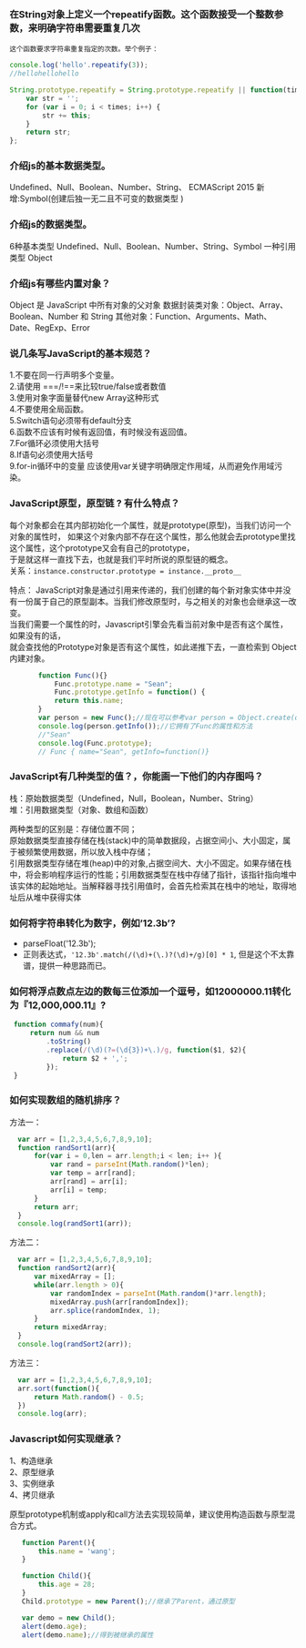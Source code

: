 ### 在String对象上定义一个repeatify函数。这个函数接受一个整数参数，来明确字符串需要重复几次
    这个函数要求字符串重复指定的次数。举个例子：
```js
console.log('hello'.repeatify(3));
//hellohellohello
```
```js
String.prototype.repeatify = String.prototype.repeatify || function(times) {
    var str = '';
    for (var i = 0; i < times; i++) {
        str += this;
    }
    return str;
};
```

### 介绍js的基本数据类型。
  Undefined、Null、Boolean、Number、String、
  ECMAScript 2015 新增:Symbol(创建后独一无二且不可变的数据类型 )

### 介绍js的数据类型。
  6种基本类型 Undefined、Null、Boolean、Number、String、Symbol
  一种引用类型 Object

### 介绍js有哪些内置对象？
 Object 是 JavaScript 中所有对象的父对象
 数据封装类对象：Object、Array、Boolean、Number 和 String
 其他对象：Function、Arguments、Math、Date、RegExp、Error

### 说几条写JavaScript的基本规范？
 1.不要在同一行声明多个变量。  
 2.请使用 ===/!==来比较true/false或者数值  
 3.使用对象字面量替代new Array这种形式  
 4.不要使用全局函数。  
 5.Switch语句必须带有default分支  
 6.函数不应该有时候有返回值，有时候没有返回值。  
 7.For循环必须使用大括号  
 8.If语句必须使用大括号  
 9.for-in循环中的变量 应该使用var关键字明确限定作用域，从而避免作用域污染。  

### JavaScript原型，原型链 ? 有什么特点？
 每个对象都会在其内部初始化一个属性，就是prototype(原型)，当我们访问一个对象的属性时， 
 如果这个对象内部不存在这个属性，那么他就会去prototype里找这个属性，这个prototype又会有自己的prototype，  
 于是就这样一直找下去，也就是我们平时所说的原型链的概念。  
 关系：`instance.constructor.prototype = instance.__proto__`

 特点：
 JavaScript对象是通过引用来传递的，我们创建的每个新对象实体中并没有一份属于自己的原型副本。当我们修改原型时，与之相关的对象也会继承这一改变。  
     当我们需要一个属性的时，Javascript引擎会先看当前对象中是否有这个属性， 如果没有的话，  
     就会查找他的Prototype对象是否有这个属性，如此递推下去，一直检索到 Object 内建对象。  
 ```js
        function Func(){}
            Func.prototype.name = "Sean";
            Func.prototype.getInfo = function() {
            return this.name;
        }
        var person = new Func();//现在可以参考var person = Object.create(oldObject);
        console.log(person.getInfo());//它拥有了Func的属性和方法
        //"Sean"
        console.log(Func.prototype);
        // Func { name="Sean", getInfo=function()}
```
### JavaScript有几种类型的值？，你能画一下他们的内存图吗？

 栈：原始数据类型（Undefined，Null，Boolean，Number、String）  
 堆：引用数据类型（对象、数组和函数）  

 两种类型的区别是：存储位置不同；  
 原始数据类型直接存储在栈(stack)中的简单数据段，占据空间小、大小固定，属于被频繁使用数据，所以放入栈中存储；  
 引用数据类型存储在堆(heap)中的对象,占据空间大、大小不固定。如果存储在栈中，将会影响程序运行的性能；引用数据类型在栈中存储了指针，该指针指向堆中该实体的起始地址。当解释器寻找引用值时，会首先检索其在栈中的地址，取得地址后从堆中获得实体  

### 如何将字符串转化为数字，例如’12.3b’?
  * parseFloat('12.3b');  
  * 正则表达式，`'12.3b'.match(/(\d)+(\.)?(\d)+/g)[0] * 1`, 但是这个不太靠谱，提供一种思路而已。

### 如何将浮点数点左边的数每三位添加一个逗号，如12000000.11转化为『12,000,000.11』?
 ```js
  function commafy(num){
      return num && num
          .toString()
          .replace(/(\d)(?=(\d{3})+\.)/g, function($1, $2){
              return $2 + ',';
          });
  }
 ```

### 如何实现数组的随机排序？

  方法一：
  ```js
    var arr = [1,2,3,4,5,6,7,8,9,10];
    function randSort1(arr){
        for(var i = 0,len = arr.length;i < len; i++ ){
            var rand = parseInt(Math.random()*len);
            var temp = arr[rand];
            arr[rand] = arr[i];
            arr[i] = temp;
        }
        return arr;
    }
    console.log(randSort1(arr));

  ```
  方法二：
  ```javascript
    var arr = [1,2,3,4,5,6,7,8,9,10];
    function randSort2(arr){
        var mixedArray = [];
        while(arr.length > 0){
            var randomIndex = parseInt(Math.random()*arr.length);
            mixedArray.push(arr[randomIndex]);
            arr.splice(randomIndex, 1);
        }
        return mixedArray;
    }
    console.log(randSort2(arr));
  ```
  方法三：
  ```javascript
    var arr = [1,2,3,4,5,6,7,8,9,10];
    arr.sort(function(){
        return Math.random() - 0.5;
    })
    console.log(arr);
  ```

### Javascript如何实现继承？

 1、构造继承  
 2、原型继承  
 3、实例继承  
 4、拷贝继承  

 原型prototype机制或apply和call方法去实现较简单，建议使用构造函数与原型混合方式。
 ```js
    function Parent(){
        this.name = 'wang';
    }

    function Child(){
        this.age = 28;
    }
    Child.prototype = new Parent();//继承了Parent，通过原型

    var demo = new Child();
    alert(demo.age);
    alert(demo.name);//得到被继承的属性

 ```